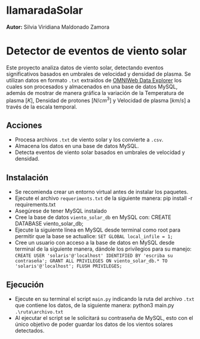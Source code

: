 # llamaradaSolar
**Autor:** Silvia Viridiana Maldonado Zamora

# Detector de eventos de viento solar  

Este proyecto analiza datos de viento solar, detectando eventos significativos basados en umbrales de velocidad y densidad de plasma. Se utilizan datos en formato `.txt` extraídos de [OMNIWeb Data Explorer](https://omniweb.gsfc.nasa.gov/form/dx1.html) los cuales son procesados y almacenados en una base de datos MySQL, además de mostrar de manera gráfica la variación de la Temperatura de plasma $[K]$, Densidad de protones $[N/cm^3]$ y Velocidad de plasma $[km/s]$ a través de la escala temporal.

## Acciones
- Procesa archivos `.txt` de viento solar y los convierte a `.csv`.  
- Almacena los datos en una base de datos MySQL.  
- Detecta eventos de viento solar basados en umbrales de velocidad y densidad.  

## Instalación
- Se recomienda crear un entorno virtual antes de instalar los paquetes.
- Ejecute el archivo `requeriments.txt` de la siguiente manera:
  pip install -r requirements.txt
- Asegúrese de tener MySQL instalado
- Cree la base de datos `viento_solar_db` en MySQL con:
  CREATE DATABASE viento_solar_db;
- Ejecute la siguiente línea en MySQL desde terminal como root para permitir que la base se actualice:
  `SET GLOBAL local_infile = 1;`
- Cree un usuario con acceso a la base de datos en MySQL desde terminal de la siguiente manera, dándole los privilegios para su manejo:
  `CREATE USER 'solaris'@'localhost' IDENTIFIED BY 'escriba su contraseña';
  GRANT ALL PRIVILEGES ON viento_solar_db.* TO 'solaris'@'localhost';
  FLUSH PRIVILEGES;`


## Ejecución
- Ejecute en su terminal el script `main.py` indicando la ruta del archivo `.txt` que contiene los datos, de la siguiente manera:
  python3 main.py `.\ruta\archivo.txt`
- Al ejecutar el script se le solicitará su contraseña de MySQL, esto con el único objetivo de poder guardar los datos de los vientos solares detectados.
